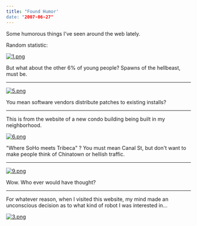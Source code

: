 ```yaml
--- 
title: "Found Humor'
date: "2007-06-27"
---
```

Some humorous things I've seen around the web lately.

Random statistic:

<a href='http://www.ericgar.com/uploads/2007/06/1.png' title='1.png'><img src='http://www.ericgar.com/uploads/2007/06/1.png' alt='1.png' /></a>

But what about the other 6% of young people? Spawns of the hellbeast, must be.

---

<a href='http://www.ericgar.com/uploads/2007/06/5.png' title='5.png'><img src='http://www.ericgar.com/uploads/2007/06/5.png' alt='5.png' /></a>

You mean software vendors distribute patches to existing installs?

---

This is from the website of a new condo building being built in my neighborhood.

<a href='http://www.ericgar.com/uploads/2007/06/6.png' title='6.png'><img src='http://www.ericgar.com/uploads/2007/06/6.png' alt='6.png' /></a>

"Where SoHo meets Tribeca" ? You must mean Canal St, but don't want to make people think of Chinatown or hellish traffic.

---

<a href='http://www.ericgar.com/uploads/2007/06/9.png' title='9.png'><img src='http://www.ericgar.com/uploads/2007/06/9.png' alt='9.png' /></a>

Wow. Who ever would have thought?

---

For whatever reason, when I visited this website, my mind made an unconscious decision as to what kind of robot I was interested in...

<a href='http://www.ericgar.com/uploads/2007/06/3.png' title='3.png'><img src='http://www.ericgar.com/uploads/2007/06/3.png' alt='3.png' /></a>
